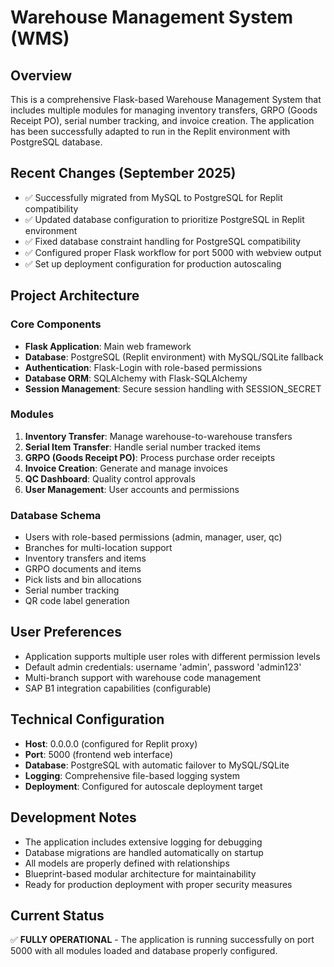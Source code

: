 # Warehouse Management System (WMS)

## Overview
This is a comprehensive Flask-based Warehouse Management System that includes multiple modules for managing inventory transfers, GRPO (Goods Receipt PO), serial number tracking, and invoice creation. The application has been successfully adapted to run in the Replit environment with PostgreSQL database.

## Recent Changes (September 2025)
- ✅ Successfully migrated from MySQL to PostgreSQL for Replit compatibility
- ✅ Updated database configuration to prioritize PostgreSQL in Replit environment
- ✅ Fixed database constraint handling for PostgreSQL compatibility
- ✅ Configured proper Flask workflow for port 5000 with webview output
- ✅ Set up deployment configuration for production autoscaling

## Project Architecture

### Core Components
- **Flask Application**: Main web framework
- **Database**: PostgreSQL (Replit environment) with MySQL/SQLite fallback
- **Authentication**: Flask-Login with role-based permissions
- **Database ORM**: SQLAlchemy with Flask-SQLAlchemy
- **Session Management**: Secure session handling with SESSION_SECRET

### Modules
1. **Inventory Transfer**: Manage warehouse-to-warehouse transfers
2. **Serial Item Transfer**: Handle serial number tracked items
3. **GRPO (Goods Receipt PO)**: Process purchase order receipts
4. **Invoice Creation**: Generate and manage invoices
5. **QC Dashboard**: Quality control approvals
6. **User Management**: User accounts and permissions

### Database Schema
- Users with role-based permissions (admin, manager, user, qc)
- Branches for multi-location support
- Inventory transfers and items
- GRPO documents and items
- Pick lists and bin allocations
- Serial number tracking
- QR code label generation

## User Preferences
- Application supports multiple user roles with different permission levels
- Default admin credentials: username 'admin', password 'admin123'
- Multi-branch support with warehouse code management
- SAP B1 integration capabilities (configurable)

## Technical Configuration
- **Host**: 0.0.0.0 (configured for Replit proxy)
- **Port**: 5000 (frontend web interface)
- **Database**: PostgreSQL with automatic failover to MySQL/SQLite
- **Logging**: Comprehensive file-based logging system
- **Deployment**: Configured for autoscale deployment target

## Development Notes
- The application includes extensive logging for debugging
- Database migrations are handled automatically on startup
- All models are properly defined with relationships
- Blueprint-based modular architecture for maintainability
- Ready for production deployment with proper security measures

## Current Status
✅ **FULLY OPERATIONAL** - The application is running successfully on port 5000 with all modules loaded and database properly configured.